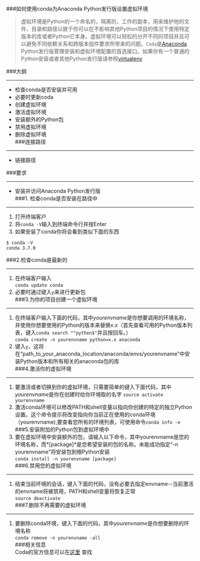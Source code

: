 ###如何使用conda为Anaconda Python发行版设置虚拟环境   
> 虚拟环境是Python的一个命名的，隔离的，工作的副本，用来维护他的文件，目录和路径以致于你可以在不影响其他Python项目的情况下使用特定版本的库或者Python它本身。虚拟环境可以轻松的分开不同的项目并且可以避免不同依赖关系和跨版本组件要求所带来的问题。`Coda`是[Anaconda](https://www.anaconda.com/download/) Python发行版管理安装和虚拟环境配置的首选接口。如果你有一个普通的Python安装或者其他Python发行版请参照[virtualenv](http://virtualenv.readthedocs.io/en/latest/)   
> 
###大纲  
***  
* 检查conda是否安装并可用  
* 必要时更新coda  
* 创建虚拟环境
* 激活虚拟环境
* 安装额外的Python包
* 禁用虚拟环境
* 删除虚拟环境  
###连接路径  
***  
* 链接路径  

###要求  
***  
* 安装并访问Anaconda Python发行版  
###1. 检查conda是否安装在路径中  
***  
1. 打开终端客户
2. 将`conda -V`输入到终端命令行并按Enter
3. 如果安装了conda你将会看到类似下面的东西  
```  
$ conda -V  
conda 3.7.0  
```
###2.检查conda是最新的  
***  
1. 在终端客户输入  
`conda update conda`  
2. 必要时通过键入`y`来进行更新包  
###3.为你的项目创建一个虚拟环境  
***  
1. 在终端客户输入下面的代码，其中*yourenvname*是你想要调用的环境名称，并使用你想要使用的Python的版本来替换x.x（首先查看可用的Python版本列表，键入`conda search "^python$"`并且按回车。）  
`conda create -n yourenvname python=x.x anaconda`  
2. 键入`y`，这将在“path\_to\_your\_anaconda\_location/anaconda/envs/yourenvname”中安装Python版本和所有相关的anaconda包的库  
###4.激活你的虚拟环境  
***  
1. 要激活或者切换到你的虚拟环境，只需要简单的键入下面代码，其中*yourenvname*是你在创建时给你环境取的名字 
`source activate yourenvname`  
2. 激活conda环境可以修改PATH和shell变量以指向你创建的特定的独立Python设置。这个命令提示将改变指向你当前正在使用的conda环境（yourenvname),要查看您所有的环境列表，可使用命令`conda info -e`
###5.安装附加的Python包到虚拟环境中  
1. 要在虚拟环境中安装额外的包，请输入以下命令，其中yourenvname是您的环境名称，而*[package]*是您希望安装的包的名称。未能成功指定“-n yourenvname”将安装包到根Python安装  
`conda install -n yourenvname [package]`  
###6.禁用您的虚拟环境  
***  
1. 结束当前环境的会话，键入下面的代码，没有必要去指定envname--当前激活的envname将被禁用，PATH和shell变量将恢复正常  
`source deactivate`  
###7.删除不再需要的虚拟环境  
***  
1. 要删除conda环境，键入下面的代码，其中*yourenvname*是你想要删除的环境名称  
`conda remove -n yourenvname -all`  
###相关信息  
Coda的官方信息可以在[这里](https://conda.io/docs/intro.html)
查找
